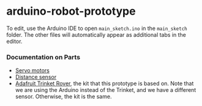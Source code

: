 # arduino-robot-prototype
To edit, use the Arduino IDE to open `main_sketch.ino` in the `main_sketch` folder. The other files will automatically appear as additional tabs in the editor.

### Documentation on Parts
- [Servo motors](https://www.addicore.com/FS90R-Servo-p/ad314.htm)
- [Distance sensor](https://randomnerdtutorials.com/complete-guide-for-ultrasonic-sensor-hc-sr04/)
- [Adafruit Trinket Rover](https://learn.adafruit.com/trinket-powered-rover/red-rover), the kit that this prototype is based on. Note that we are using the Arduino instead of the Trinket, and we have a different sensor. Otherwise, the kit is the same.
